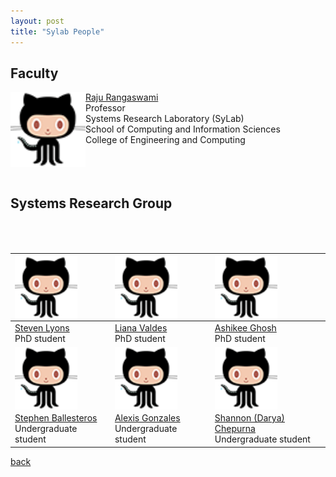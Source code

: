 ```yaml
---
layout: post
title: "Sylab People"
---
```


## Faculty

<img align="left" src="/images/octocat.png" width="120" />

[Raju Rangaswami](https://users.cs.fiu.edu/~raju/WWW/)<br />
Professor<br />
Systems Research Laboratory (SyLab)<br />
School of Computing and Information Sciences<br />
College of Engineering and Computing<br /><br /><br /><br />



## Systems Research Group <br /><br /><br />

<img align="left" src="/images/octocat.png" width="100" /> |  <img align="left" src="/images/octocat.png" width="100" /> | <img align="left" src="/images/octocat.png" width="100" />
--|--|--
[Steven Lyons](https://users.cs.fiu.edu/~slyon001/)<br /> PhD student | [Liana Valdes](https://lia54.github.io/) <br /> PhD student|[Ashikee Ghosh](https://lia54.github.io/) <br /> PhD student
<img align="center" src="/images/octocat.png" width="100" /> |  <img align="center" src="/images/octocat.png" width="100" /> | <img align="center" src="/images/octocat.png" width="100" />
[Stephen Ballesteros](https://users.cs.fiu.edu/~slyon001/)<br /> Undergraduate student | [Alexis Gonzales](https://lia54.github.io/) <br /> Undergraduate student|[Shannon (Darya) Chepurna](https://lia54.github.io/) <br /> Undergraduate student


[back](/)
